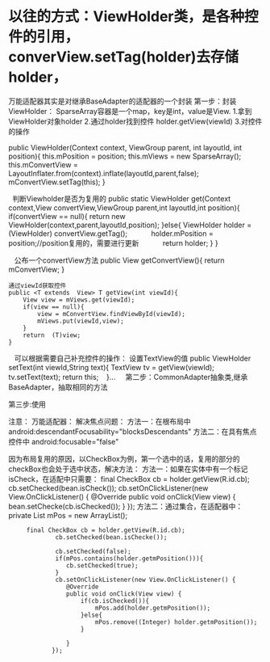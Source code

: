 # 以往的方式：ViewHolder类，是各种控件的引用，converView.setTag(holder)去存储holder，
万能适配器其实是对继承BaseAdapter的适配器的一个封装
第一步：封装ViewHolder：
  SparseArray容器是一个map，key是int，value是View.
  1.拿到ViewHolder对象holder
  2.通过holder找到控件 holder.getView(viewId)
  3.对控件的操作
  
   public ViewHolder(Context context, ViewGroup parent, int layoutId, int position){
        this.mPosition = position;
        this.mViews = new SparseArray<View>();
        this.mConvertView = LayoutInflater.from(context).inflate(layoutId,parent,false);
        mConvertView.setTag(this);
    }
  
    判断Viewholder是否为复用的
    public static ViewHolder get(Context context,View convertView,ViewGroup parent,int layoutId,int position){
        if(convertView == null){
            return  new ViewHolder(context,parent,layoutId,position);
        }else{
           ViewHolder holder = (ViewHolder) convertView.getTag();
            holder.mPosition = position;//position复用的，需要进行更新
            return  holder;
        }
    }
    
    公布一个convertView方法
     public View getConvertView(){
        return mConvertView;
    }

    通过viewId获取控件
    public <T extends  View> T getView(int viewId){
        View view = mViews.get(viewId);
        if(view == null){
            view = mConvertView.findViewById(viewId);
            mViews.put(viewId,view);
        }
        return  (T)view;
    }
    
    可以根据需要自己补充控件的操作：
    设置TextView的值
    public ViewHolder setText(int viewId,String text){
        TextView tv = getView(viewId);
        tv.setText(text);
        return this;
    }...
    
第二步：CommonAdapter抽象类,继承BaseAdapter，抽取相同的方法

第三步:使用

注意：
万能适配器：
  解决焦点问题：
	方法一：在根布局中android:descendantFocusability="blocksDescendants"
	方法二：在具有焦点控件中 android:focusable="false"
  	
   因为布局复用的原因，以CheckBox为例，第一个选中的话，复用的部分的checkBox也会处于选中状态，解决方法：
	方法一：如果在实体中有一个标记isCheck，在适配中只需要：
		final CheckBox cb = holder.getView(R.id.cb);
                cb.setChecked(bean.isCheck());
                cb.setOnClickListener(new View.OnClickListener() {
                    @Override
                    public void onClick(View view) {
                        bean.setChecke(cb.isChecked());
                    }
                });
	 方法二：通过集合，在适配器中：
		 private List<Integer> mPos = new ArrayList<Integer>();

  		 final CheckBox cb = holder.getView(R.id.cb);
                 cb.setChecked(bean.isChecke());

                 cb.setChecked(false);
                 if(mPos.contains(holder.getmPosition())){
                    cb.setChecked(true);
                 }
                 cb.setOnClickListener(new View.OnClickListener() {
                    @Override
                    public void onClick(View view) {
                        if(cb.isChecked()){
                            mPos.add(holder.getmPosition());
                        }else{
                            mPos.remove((Integer) holder.getmPosition());
                        }

                    }
                });




